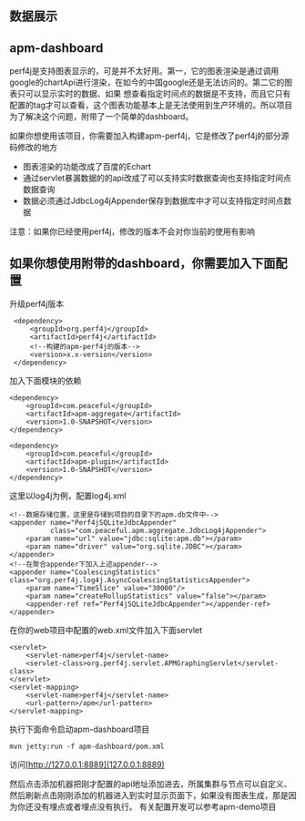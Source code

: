 数据展示
--------------

## apm-dashboard
perf4j是支持图表显示的，可是并不太好用。第一，它的图表渲染是通过调用google的chartApi进行渲染，在如今的中国google还是无法访问的。第二它的图表只可以显示实时的数据、如果
想查看指定时间点的数据是不支持，而且它只有配置的tag才可以查看，这个图表功能基本上是无法使用到生产环境的。所以项目为了解决这个问题，附带了一个简单的dashboard。

如果你想使用该项目，你需要加入构建apm-perf4j，它是修改了perf4j的部分源码修改的地方

* 图表渲染的功能改成了百度的Echart
* 通过servlet暴漏数据的的api改成了可以支持实时数据查询也支持指定时间点数据查询
* 数据必须通过JdbcLog4jAppender保存到数据库中才可以支持指定时间点数据

注意：如果你已经使用perf4j，修改的版本不会对你当前的使用有影响

## 如果你想使用附带的dashboard，你需要加入下面配置

升级perf4j版本

```
 <dependency>
     <groupId>org.perf4j</groupId>
     <artifactId>perf4j</artifactId>
     <!--构建的apm-perf4j的版本-->
     <version>x.x-version</version>
 </dependency>
```

加入下面模块的依赖
```
<dependency>
    <groupId>com.peaceful</groupId>
    <artifactId>apm-aggregate</artifactId>
    <version>1.0-SNAPSHOT</version>
</dependency>

<dependency>
    <groupId>com.peaceful</groupId>
    <artifactId>apm-plugin</artifactId>
    <version>1.0-SNAPSHOT</version>
</dependency>
```

这里以log4j为例，配置log4j.xml

```
<!--数据存储位置，这里是存储到项目的目录下的apm.db文件中-->
<appender name="Perf4jSQLiteJdbcAppender"
          class="com.peaceful.apm.aggregate.JdbcLog4jAppender">
    <param name="url" value="jdbc:sqlite:apm.db"></param>
    <param name="driver" value="org.sqlite.JDBC"></param>
</appender>
<!--在聚合appender下加入上述appender-->
<appender name="CoalescingStatistics" class="org.perf4j.log4j.AsyncCoalescingStatisticsAppender">
    <param name="TimeSlice" value="30000"/>
    <param name="createRollupStatistics" value="false"></param>
    <appender-ref ref="Perf4jSQLiteJdbcAppender"></appender-ref>
</appender>
```

在你的web项目中配置的web.xml文件加入下面servlet
```
<servlet>
    <servlet-name>perf4j</servlet-name>
    <servlet-class>org.perf4j.servlet.APMGraphingServlet</servlet-class>
</servlet>
<servlet-mapping>
    <servlet-name>perf4j</servlet-name>
    <url-pattern>/apm</url-pattern>
</servlet-mapping>
```

执行下面命令启动apm-dashboard项目

```
mvn jetty:run -f apm-dashboard/pom.xml
```
访问[http://127.0.0.1:8889](127.0.0.1:8889)

然后点击添加机器把刚才配置的api地址添加进去，所属集群与节点可以自定义、然后刷新点击刚刚添加的机器进入到实时显示页面下，如果没有图表生成，那是因为你还没有埋点或者埋点没有执行。
有关配置开发可以参考apm-demo项目







